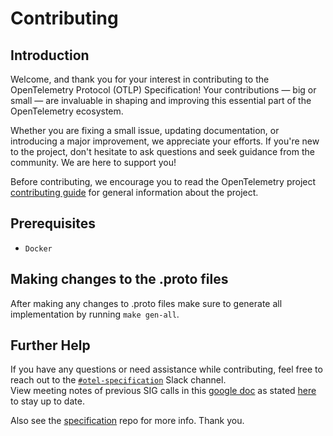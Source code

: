 # Contributing

## Introduction

Welcome, and thank you for your interest in contributing to the OpenTelemetry Protocol (OTLP) Specification! Your contributions — big or small — are invaluable in shaping and improving this essential part of the OpenTelemetry ecosystem.

Whether you are fixing a small issue, updating documentation, or introducing a major improvement, we appreciate your efforts.
If you're new to the project, don't hesitate to ask questions and seek guidance from the community.
We are here to support you!

Before contributing, we encourage you to read the OpenTelemetry project [contributing
guide](https://github.com/open-telemetry/community/blob/main/guides/contributor/README.md)
for general information about the project.

## Prerequisites

- `Docker`

## Making changes to the .proto files

After making any changes to .proto files make sure to generate all
implementation by running `make gen-all`.

## Further Help

If you have any questions or need assistance while contributing, feel free to reach out to the [`#otel-specification`](https://cloud-native.slack.com/archives/C01N7PP1THC) Slack channel.  
View meeting notes of previous SIG calls in this [google doc](https://docs.google.com/spreadsheets/d/1SYKfjYhZdm2Wh2Cl6KVQalKg_m4NhTPZqq-8SzEVO6s/edit?gid=0#gid=0) as stated [here](https://github.com/open-telemetry/community/?tab=readme-ov-file#governing-bodies) to stay up to date.

Also see the [specification](https://github.com/open-telemetry/opentelemetry-specification?tab=readme-ov-file#questions) repo for more info. Thank you.
